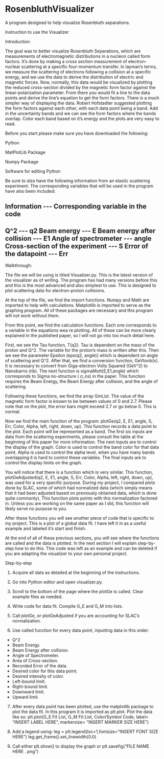 # RosenbluthVisualizer
A program designed to help visualize Rosenbluth separations.

Instruction to use the Visualizer 

Introduction: 

The goal was to better visualize Rosenbluth Separations, which are measurements of electromagnetic distributions in a nucleon called form factors. It’s done by making a cross section measurement of electron-nuclear scattering at a specific four-momentum transfer. In layman’s terms, we measure the scattering of electrons following a collision at a specific energy, and we use the data to derive the distribution of electric and magnetic forces. Now, normally, this data would be visualized by plotting the reduced cross-section divided by the magnetic form factor against the linear-polarization parameter. From there you would fit a line to the data points and derive the line’s equation to get the form factors. There is a much simpler way of displaying the data. Robert Hofstadter suggested plotting the form factors against each other, with each data point being a band. Add in the uncertainty bands and we can see the form factors where the bands overlap. Color each band based on it’s energy and the plots are very easy to read. 

Before you start please make sure you have downloaded the following: 

Python 

MatPlotLib Package 

Numpy Package 

Software for editing Python 

Be sure to also have the following information from an elastic scattering experiment. The corresponding variables that will be used in the program have also been included: 

Information --- Corresponding variable in the code
-------------------------------------------------------------------------------------------------------------------------------------------------------------------
Q^2 --- q2
Beam energy --- E
Beam energy after collision --- E1
Angle of spectrometer --- angle
Cross-section of the experiment --- S
Error of the datapoint --- Err
-------------------------------------------------------------------------------------------------------------------------------------------------------------------

Walkthrough: 

The file we will be using is titled Visualizer.py. This is the latest version of the visualizer as of writing. The program has had many versions before this and this is the most advanced and also simplest to use. This is designed to plot scattering data for electron-proton collisions. 

At the top of the file, we find the import functions. Numpy and Math are imported to help with calculations. Matplotlib is imported to serve as the graphing program. All of these packages are necessary and this program will not work without them. 

From this point, we find the calculation functions. Each one corresponds to a variable in the equations wea re plotting. All of these can be more clearly explained in the published paper, so I will not go into too much detail here. 

First, we see the Tau function, T(q2). Tau is dependent on the mass of the proton and Q^2. The variable for the proton’s mass is written after this. Then we see the parameter Epsilon (eps(q2, angle)) which is dependent on angle of scattering and Q^2. After that, we find a conversion function, GeVtonb(x). It is necessary to convert from Giga-electron Volts Squared (GeV^2) to Nanobarns (nb). The next function is sigmaMott(E,E1,angle) which corresponds to Sigma no-structure (
σ_ns) in the paper. This function requires the Beam Energy, the Beam Energy after collision, and the angle of scattering. 

Following these functions, we find the array GmList. The value of the magnetic form factor is known to be between values of 0 and 2.7. Please note that on the plot, the error bars might exceed 2.7 or go below 0. This is normal. 

Now we find the main function of the program: plotGe(q2, E, E1, angle, S, Err, Color, Alpha, left, right, down, up). This function records a data point to the plot. Each point will be represented as a band. The first six inputs are data from the scattering experiments, please consult the table at the beginning of this paper for more information. The next inputs are to control the display of the graph. Color is used to control the band color for that data point. Alpha is used to control the alpha level, when you have many bands overlapping it is hard to control these variables. The final inputs are to control the display limits on the graph. 

You will notice that there is a function which is very similar. This function, plotGeAdjusted(q2, E, E1, angle, S, Err, Color, Alpha, left, right, down, up), was used for a very specific purpose. During my project, I compared plots done by SLAC, some of which had normalized data (which simply means that it had been adjusted based on previously obtained data, which is done quite commonly). This function plots points with this normalization factored in. Unless you are working on the same paper as I did, this function will likely serve no purpose to you. 

After these functions you will see another piece of code that is specific to my project. This is a plot of a global data fit. I have left it in as a useful example and labeled it’s start and finish. 

At the end of all of these previous sections, you will see where the functions are called and the data is plotted. In the next section I will explain step-by-step how to do this. This code was left as an example and can be deleted if you are adapting the visualizer to your own personal project. 

 

Step-by-step 

1. Acquire all data as detailed at the beginning of the instructions. 

2. Go into Python editor and open visualizer.py. 

3. Scroll to the bottom of the page where the plotGe is called. Clear example files as needed. 

4. Write code for data fit. Compile G_E and G_M into lists. 

5. Call plotGe, or plotGeAdjusted if you are accounting for SLAC’s normalization. 

6. Use called function for every data point, inputting data in this order: 
- Q^2
- Beam Energy. 
- Beam Energy after collision. 
- Angle of Spectrometer. 
- Area of Cross-section. 
- Recorded Error of the data.
- Desired color for this data point. 
- Desired intensity of color. 
- Left-bound limit. 
- Right-bound limit. 
- Downward limit. 
- Upward limit. 

7. After every data point has been plotted, use the matplotlib package to plot the data fit. In this program it is imported as plt.plot. Plot the data like so: 
plt.plot(G_E Fit List, G_M Fit List, Color/Symbol Code, label= “INSERT LABEL HERE”, markersize= “INSERT MARKER SIZE HERE”) 

8. Add a legend using: 
leg = plt.legend(loc=1,fontsize="INSERT FONT SIZE HERE”) 
leg.get_frame().set_linewidth(0.0) 

9. Call either plt.show() to display the graph or plt.savefig(“FILE NAME HERE . png”) 
